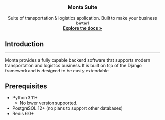 <h3 align="center">Monta Suite</h3>

  <p align="center">
    Suite of transportation & logistics application. Built to make your business better!
    <br />
    <a href="#"><strong>Explore the docs »</strong></a>

## Introduction

---
Monta provides a fully capable backend software that supports modern transportation and logistics business.
It is built on top of the Django framework and is designed to be easily extendable.

## Prerequisites

- Python 3.11+
    - No lower version supported.
- PostgreSQL 12+ (no plans to support other databases)
- Redis 6.0+
